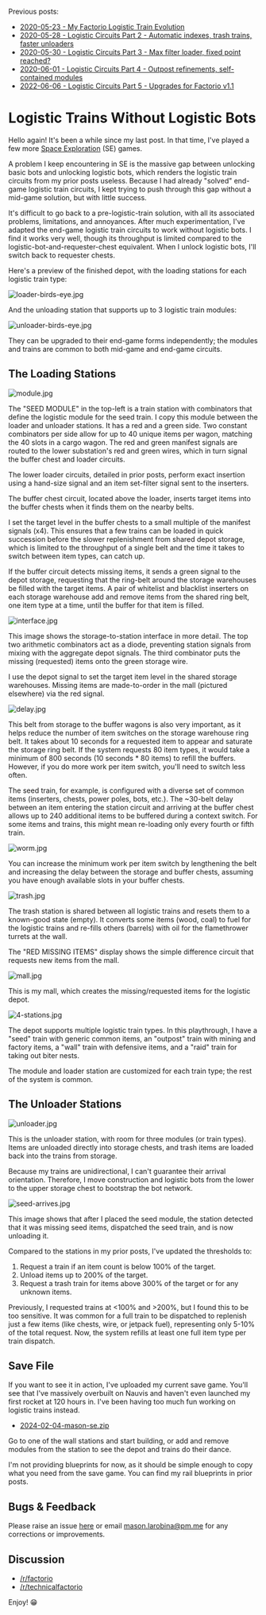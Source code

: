 Previous posts:
* [2020-05-23 - My Factorio Logistic Train Evolution](/factorio/2020/05/23/logistic-train-evolution.html)
* [2020-05-28 - Logistic Circuits Part 2 - Automatic indexes, trash trains, faster unloaders](/factorio/2020/05/28/logistic-circuits-part-2.html)
* [2020-05-30 - Logistic Circuits Part 3 - Max filter loader, fixed point reached?](/factorio/2020/05/30/max-filter-fast-exact-loader.html)
* [2020-06-01 - Logistic Circuits Part 4 - Outpost refinements, self-contained modules](/factorio/2020/06/01/self-contained-modules.html)
* [2022-06-06 - Logistic Circuits Part 5 - Upgrades for Factorio v1.1](/factorio/2022/06/06/upgrades-for-factorio-1-1.html)

# Logistic Trains Without Logistic Bots

Hello again! It's been a while since my last post. In that time, I've played a
few more [Space Exploration](https://mods.factorio.com/mod/space-exploration)
(SE) games.

A problem I keep encountering in SE is the massive gap between unlocking basic
bots and unlocking logistic bots, which renders the logistic train circuits
from my prior posts useless. Because I had already "solved" end-game logistic
train circuits, I kept trying to push through this gap without a mid-game
solution, but with little success.

It's difficult to go back to a pre-logistic-train solution, with all its
associated problems, limitations, and annoyances. After much experimentation,
I've adapted the end-game logistic train circuits to work without logistic
bots. I find it works very well, though its throughput is limited compared to
the logistic-bot-and-requester-chest equivalent. When I unlock logistic bots,
I'll switch back to requester chests.

Here's a preview of the finished depot, with the loading stations for each
logistic train type:

![loader-birds-eye.jpg](loader-birds-eye.jpg)

And the unloading station that supports up to 3 logistic train modules:

![unloader-birds-eye.jpg](unloader-birds-eye.jpg)

They can be upgraded to their end-game forms independently; the modules and
trains are common to both mid-game and end-game circuits.

## The Loading Stations

![module.jpg](module.jpg)

The "SEED MODULE" in the top-left is a train station with combinators that
define the logistic module for the seed train. I copy this module between the
loader and unloader stations. It has a red and a green side. Two constant
combinators per side allow for up to 40 unique items per wagon, matching the 40
slots in a cargo wagon. The red and green manifest signals are routed to the
lower substation's red and green wires, which in turn signal the buffer chest
and loader circuits.

The lower loader circuits, detailed in prior posts, perform exact insertion
using a hand-size signal and an item set-filter signal sent to the inserters.

The buffer chest circuit, located above the loader, inserts target items into
the buffer chests when it finds them on the nearby belts.

I set the target level in the buffer chests to a small multiple of the manifest
signals (x4). This ensures that a few trains can be loaded in quick succession
before the slower replenishment from shared depot storage, which is limited to
the throughput of a single belt and the time it takes to switch between item
types, can catch up.

If the buffer circuit detects missing items, it sends a green signal to the
depot storage, requesting that the ring-belt around the storage warehouses be
filled with the target items. A pair of whitelist and blacklist inserters on
each storage warehouse add and remove items from the shared ring belt, one item
type at a time, until the buffer for that item is filled.

![interface.jpg](interface.jpg)

This image shows the storage-to-station interface in more detail. The top two
arithmetic combinators act as a diode, preventing station signals from mixing
with the aggregate depot signals. The third combinator puts the missing
(requested) items onto the green storage wire.

I use the depot signal to set the target item level in the shared storage
warehouses. Missing items are made-to-order in the mall (pictured elsewhere)
via the red signal.

![delay.jpg](delay.jpg)

This belt from storage to the buffer wagons is also very important, as it helps
reduce the number of item switches on the storage warehouse ring belt. It takes
about 10 seconds for a requested item to appear and saturate the storage ring
belt. If the system requests 80 item types, it would take a minimum of 800
seconds (10 seconds * 80 items) to refill the buffers. However, if you do more
work per item switch, you'll need to switch less often.

The seed train, for example, is configured with a diverse set of common items
(inserters, chests, power poles, bots, etc.). The ~30-belt delay between an item
entering the station circuit and arriving at the buffer chest allows up to 240
additional items to be buffered during a context switch. For some items and
trains, this might mean re-loading only every fourth or fifth train.

![worm.jpg](worm.jpg)

You can increase the minimum work per item switch by lengthening the belt and
increasing the delay between the storage and buffer chests, assuming you have
enough available slots in your buffer chests.

![trash.jpg](trash.jpg)

The trash station is shared between all logistic trains and resets them to a
known-good state (empty). It converts some items (wood, coal) to fuel for the
logistic trains and re-fills others (barrels) with oil for the flamethrower
turrets at the wall.

The "RED MISSING ITEMS" display shows the simple difference circuit that
requests new items from the mall.

![mall.jpg](mall.jpg)

This is my mall, which creates the missing/requested items for the logistic
depot.

![4-stations.jpg](4-stations.jpg)

The depot supports multiple logistic train types. In this playthrough, I have a
"seed" train with generic common items, an "outpost" train with mining and
factory items, a "wall" train with defensive items, and a "raid" train for
taking out biter nests.

The module and loader station are customized for each train type; the rest of
the system is common.

## The Unloader Stations

![unloader.jpg](unloader.jpg)

This is the unloader station, with room for three modules (or train types).
Items are unloaded directly into storage chests, and trash items are loaded
back into the trains from storage.

Because my trains are unidirectional, I can't guarantee their arrival
orientation. Therefore, I move construction and logistic bots from the lower to
the upper storage chest to bootstrap the bot network.

![seed-arrives.jpg](seed-arrives.jpg)

This image shows that after I placed the seed module, the station detected that
it was missing seed items, dispatched the seed train, and is now unloading it.

Compared to the stations in my prior posts, I've updated the thresholds to:

1.  Request a train if an item count is below 100% of the target.
2.  Unload items up to 200% of the target.
3.  Request a trash train for items above 300% of the target or for any unknown
    items.

Previously, I requested trains at <100% and >200%, but I found this to be too
sensitive. It was common for a full train to be dispatched to replenish just a
few items (like chests, wire, or jetpack fuel), representing only 5-10% of the
total request. Now, the system refills at least one full item type per train
dispatch.

## Save File

If you want to see it in action, I've uploaded my current save game. You'll see
that I've massively overbuilt on Nauvis and haven't even launched my first
rocket at 120 hours in. I've been having too much fun working on logistic trains
instead.

- [2024-02-04-mason-se.zip](2024-02-04-mason-se.zip)

Go to one of the wall stations and start building, or add and remove modules
from the station to see the depot and trains do their dance.

I'm not providing blueprints for now, as it should be simple enough to copy
what you need from the save game. You can find my rail blueprints in prior
posts.

## Bugs & Feedback

Please raise an issue [here](http://github.com/mason-larobina/factorio) or email
mason.larobina@pm.me for any corrections or improvements.

## Discussion

- [/r/factorio](https://www.reddit.com/r/factorio/comments/1ail40w/logistic_trains_without_logistic_bots_part_6/)
- [/r/technicalfactorio](https://www.reddit.com/r/technicalfactorio/comments/1ail4zg/logistic_trains_without_logistic_bots_part_6/)

Enjoy! 😁
